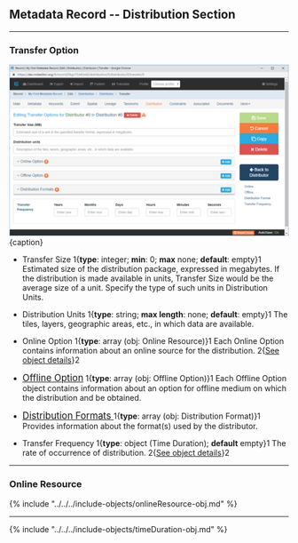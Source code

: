 ## Metadata Record -- Distribution Section
---
### Transfer Option

![Transfer Option Edit Window](/assets/reference/edit-objects/metadata/distribution/transferOption.png){caption}

* <span class="md-element">Transfer Size</span> 1{**type**: integer; **min**: 0; **max** none; **default**: empty}1  Estimated size of the distribution package, expressed in megabytes.  If the distribution is made available in units, <span class="md-element">Transfer Size</span> would be the average size of a unit.  Specify the type of such units in <span class="md-element">Distribution Units</span>.

* <span class="md-element">Distribution Units</span> 1{**type**: string; **max length**: none; **default**: empty}1  The tiles, layers, geographic areas, etc., in which data are available. 

* <span class="md-panel">Online Option</span>  1{**type**: array (obj: <span class="md-panel">Online Resource</span>)}1  Each <span class="md-panel">Online Option</span> contains information about an online source for the distribution.  2{[See object details](#online-resource)}2

* [<span class="md-panel" style="font-size: larger">Offline Option</span>](offlineOption.md)  1{**type**: array (obj: <span class="md-panel">Offline Option</span>)}1  Each <span class="md-panel">Offline Option</span> object contains information about an option for offline medium on which the distribution and be obtained.

* [<span class="md-panel" style="font-size: larger">Distribution Formats <span>](format.md)  1{**type**: array (obj: <span class="md-panel">Distribution Format</span>)}1  Provides information about the format(s) used by the distributor.

* <span class="md-panel">Transfer Frequency</span> 1{**type**: object (<span class="md-panel">Time Duration</span>); **default** empty}1  The rate of occurrence of distribution.  2{[See object details](#time-duration-object)}2

---

### Online Resource 

{% include "../../../include-objects/onlineResource-obj.md" %}

---

{% include "../../../include-objects/timeDuration-obj.md" %}
